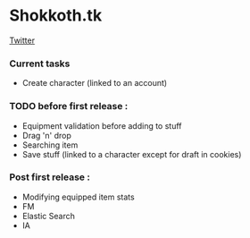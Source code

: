 # Shokkoth.tk
[Twitter](https://twitter.com/shokkoth)


### Current tasks
- Create character (linked to an account)


### TODO before first release :
- Equipment validation before adding to stuff
- Drag 'n' drop
- Searching item
- Save stuff (linked to a character except for draft in cookies)


### Post first release :
- Modifying equipped item stats
- FM
- Elastic Search
- IA

